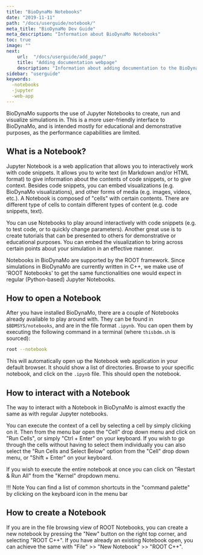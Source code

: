 ```yaml
---
title: "BioDynaMo Notebooks"
date: "2019-11-11"
path: "/docs/userguide/notebook/"
meta_title: "BioDynaMo Dev Guide"
meta_description: "Information about BioDynaMo Notebooks"
toc: true
image: ""
next:
    url:  "/docs/userguide/add_page/"
    title: "Adding documentation webpage"
    description: "Information about adding documentation to the BioDynaMo website."
sidebar: "userguide"
keywords:
  -notebooks
  -jupyter
  -web-app
---
```


BioDynaMo supports the use of Jupyter Notebooks to create, run and visualize
simulations in. This is a more user-friendly interface to BioDynaMo, and is
intended mostly for educational and demonstrative purposes, as the performance
capabilities are limited.

## What is a Notebook?

Jupyter Notebook is a web application that allows you to interactively work with
code snippets. It allows you to write text (in Markdown and/or HTML format) to
give information about the contents of code snippets, or to give context.
Besides code snippets, you can embed visualizations (e.g. BioDynaMo visualizations),
and other forms of media (e.g. images, videos, etc.). A Notebook is composed of
"cells" with certain contents. There are different type of cells to contain
different types of content (e.g. code snippets, text).

You can use Notebooks to play around interactively with code snippets
(e.g. to test code, or to quickly change parameters). Another great use is
to create tutorials that can be presented to others for demonstrative or
educational purposes. You can embed the visualization to bring across certain
points about your simulation in an effective manner.

Notebooks in BioDynaMo are supported by the ROOT framework. Since simulations
in BioDynaMo are currently written in C++, we make use of 'ROOT Notebooks' to
get the same functionalities one would expect in regular (Python-based) Jupyter
Notebooks.

## How to open a Notebook

After you have installed BioDynaMo, there are a couple of Notebooks already
available to play around with. They can be found in `$BDMSYS/notebooks`, and
are in the file format `.ipynb`. You can open them by executing the following
command in a terminal (where `thisbdm.sh` is sourced):

``` sh
root --notebook
```

This will automatically open up the Notebook web application in your default
browser. It should show a list of directories. Browse to your specific notebook,
and click on the `.ipynb` file. This should open the notebook.

## How to interact with a Notebook

The way to interact with a Notebook in BioDynaMo is almost exactly the same as
with regular Jupyter notebooks.

You can execute the context of a cell by selecting a cell by simply clicking on
it. Then from the menu bar open the "Cell" drop down menu and click on "Run Cells",
or simply "Ctrl + Enter" on your keyboard. If you wish to go through the cells
without having to select them individually you can also select the "Run Cells and Select Below"
option from the "Cell" drop down menu, or "Shift + Enter" on your keyboard.

If you wish to execute the entire notebook at once you can click on "Restart & Run All"
from the "Kernel" dropdown menu.

!!! Note
    You can find a list of common shortcuts in the "command palette" by clicking
    on the keyboard icon in the menu bar

## How to create a Notebook

If you are in the file browsing view of ROOT Notebooks, you can create a new
notebook by pressing the "New" button on the right top corner, and selecting
"ROOT C++". If you have already an existing Notebook open, you can achieve the
same with "File" >> "New Notebook" >> "ROOT C++".
